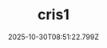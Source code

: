---
title: "cris1"
description: ""
image: "/uploads/photos/0040-cris1.webp"
display: "/uploads/photos/0040-cris1-display.webp"
thumbnail: "/uploads/photos/0040-cris1-thumb.webp"
width: 3024
height: 4032
featured: false
date: 2025-10-30T08:51:22.799Z
order: 0
---